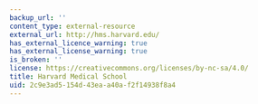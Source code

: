 ```yaml
---
backup_url: ''
content_type: external-resource
external_url: http://hms.harvard.edu/
has_external_licence_warning: true
has_external_license_warning: true
is_broken: ''
license: https://creativecommons.org/licenses/by-nc-sa/4.0/
title: Harvard Medical School
uid: 2c9e3ad5-154d-43ea-a40a-f2f14938f8a4
---
```

